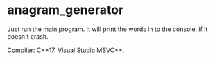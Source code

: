 # anagram_generator

Just run the main program. It will print the words in to the console, if it doesn't crash.

Compiler: C++17. Visual Studio MSVC++.

